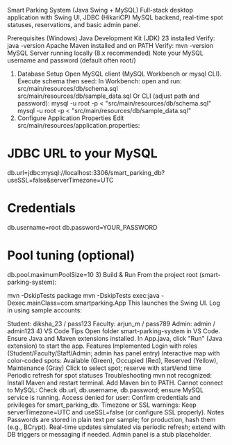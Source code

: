 Smart Parking System (Java Swing + MySQL)
Full-stack desktop application with Swing UI, JDBC (HikariCP) MySQL backend, real-time spot statuses, reservations, and basic admin panel.

Prerequisites (Windows)
Java Development Kit (JDK) 23 installed
Verify: java -version
Apache Maven installed and on PATH
Verify: mvn -version
MySQL Server running locally (8.x recommended)
Note your MySQL username and password (default often root/<your password>)
1) Database Setup
Open MySQL client (MySQL Workbench or mysql CLI).
Execute schema then seed:
In Workbench: open and run:
src/main/resources/db/schema.sql
src/main/resources/db/sample_data.sql
Or CLI (adjust path and password):
mysql -u root -p < "src/main/resources/db/schema.sql"
mysql -u root -p < "src/main/resources/db/sample_data.sql"
2) Configure Application Properties
Edit src/main/resources/application.properties:

# JDBC URL to your MySQL
db.url=jdbc:mysql://localhost:3306/smart_parking_db?useSSL=false&serverTimezone=UTC
# Credentials
db.username=root
db.password=YOUR_PASSWORD

# Pool tuning (optional)
db.pool.maximumPoolSize=10
3) Build & Run
From the project root (smart-parking-system):

mvn -DskipTests package
mvn -DskipTests exec:java -Dexec.mainClass=com.smartparking.App
This launches the Swing UI. Log in using sample accounts:

Student: diksha_23 / pass123
Faculty: arjun_m / pass789
Admin: admin / admin123
4) VS Code Tips
Open folder smart-parking-system in VS Code.
Ensure Java and Maven extensions installed.
In App.java, click "Run" (Java extension) to start the app.
Features Implemented
Login with roles (Student/Faculty/Staff/Admin; admin has panel entry)
Interactive map with color-coded spots: Available (Green), Occupied (Red), Reserved (Yellow), Maintenance (Gray)
Click to select spot; reserve with start/end time
Periodic refresh for spot statuses
Troubleshooting
mvn not recognized: Install Maven and restart terminal. Add Maven bin to PATH.
Cannot connect to MySQL: Check db.url, db.username, db.password; ensure MySQL service is running.
Access denied for user: Confirm credentials and privileges for smart_parking_db.
Timezone or SSL warnings: Keep serverTimezone=UTC and useSSL=false (or configure SSL properly).
Notes
Passwords are stored in plain text per sample; for production, hash them (e.g., BCrypt).
Real-time updates simulated via periodic refresh; extend with DB triggers or messaging if needed.
Admin panel is a stub placeholder.
